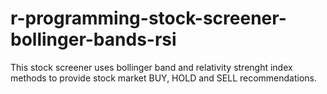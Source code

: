 # r-programming-stock-screener-bollinger-bands-rsi
This stock screener uses bollinger band and relativity strenght index methods to provide stock market BUY, HOLD and SELL recommendations.
